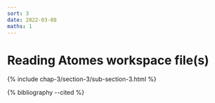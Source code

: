 ```yaml
---
sort: 3
date: 2022-03-08
maths: 1
---
```


# Reading Atomes workspace file(s)

{% include chap-3/section-3/sub-section-3.html %}

{% bibliography --cited %}

